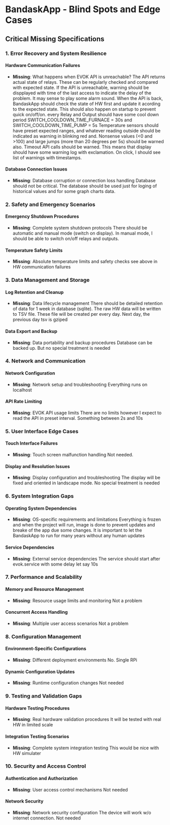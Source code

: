 # BandaskApp - Blind Spots and Edge Cases

## Critical Missing Specifications

### 1. Error Recovery and System Resilience

#### Hardware Communication Failures
- **Missing**: What happens when EVOK API is unreachable?
The API returns actual state of relays. These can be regularly checked and compared with expected state. If the API is unreachable, warning should be dispplayed with time of the last access to indicate the delay of the problem. It may sense to play some alarm sound.
When the API is back, BandaskApp should check the state of HW first and update it acording to the expected state. This should also happen on startup to prevent quick on/off/on. every Relay and Output should have some cool down period SWITCH_COOLDOWN_TIME_FURNACE = 30s and SWITCH_COOLDOWN_TIME_PUMP = 5s
Temperature sensors should have preset expected ranges, and whatever reading outside should be indicated as warning in blinking red and. Nonsense values (<0 and >100) and large jumps (more than 20 degrees per 5s) should be warned also.
Timeout API calls should be warned. This means that display should have some warning log with exclamation. On click, I should see list of warnings with timestamps.


#### Database Connection Issues
- **Missing**: Database corruption or connection loss handling
Database should not be critical. The database should be used just for loging of historical values and for some graph charts data.

### 2. Safety and Emergency Scenarios

#### Emergency Shutdown Procedures
- **Missing**: Complete system shutdown protocols
There should be automatic and manual mode (switch on display). In manual mode, I should be able to switch on/off relays and outputs.


#### Temperature Safety Limits
- **Missing**: Absolute temperature limits and safety checks
see above in HW communication failures

### 3. Data Management and Storage

#### Log Retention and Cleanup
- **Missing**: Data lifecycle management
There should be detailed retention of data for 1 week in database (sqlite). The raw HW data will be written to TSV file. These file will be created per every day. Next day, the previous day tsv is gziped

#### Data Export and Backup
- **Missing**: Data portability and backup procedures
Database can be backed up. But no special treatment is needed

### 4. Network and Communication

#### Network Configuration
- **Missing**: Network setup and troubleshooting
Everything runs on localhost


#### API Rate Limiting
- **Missing**: EVOK API usage limits
There are no limits however I expect to read the API in preset interval. Something between 2s and 10s

### 5. User Interface Edge Cases

#### Touch Interface Failures
- **Missing**: Touch screen malfunction handling
Not needed.

#### Display and Resolution Issues
- **Missing**: Display configuration and troubleshooting
The display will be fixed and oriented in landscape mode. No special treatment is needed

### 6. System Integration Gaps

#### Operating System Dependencies
- **Missing**: OS-specific requirements and limitations
Everything is frozen and when the project will run, image is done to prevent updates and breake of the app due some changes. It is important to let the BandaskApp to run for many years without any human updates

#### Service Dependencies
- **Missing**: External service dependencies
The service should start after evok.service with some delay let say 10s


### 7. Performance and Scalability

#### Memory and Resource Management
- **Missing**: Resource usage limits and monitoring
Not a problem


#### Concurrent Access Handling
- **Missing**: Multiple user access scenarios
Not a problem

### 8. Configuration Management

#### Environment-Specific Configurations
- **Missing**: Different deployment environments
No. Single RPi

#### Dynamic Configuration Updates
- **Missing**: Runtime configuration changes
Not needed


### 9. Testing and Validation Gaps

#### Hardware Testing Procedures
- **Missing**: Real hardware validation procedures
It will be tested with real HW in limited scale


#### Integration Testing Scenarios
- **Missing**: Complete system integration testing
This would be nice with HW simulater

### 10. Security and Access Control

#### Authentication and Authorization
- **Missing**: User access control mechanisms
Not needed


#### Network Security
- **Missing**: Network security configuration
The device will work w/o internet connection. Not needed


